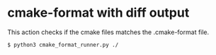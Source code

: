 # cmake-format with diff output

This action checks if the cmake files matches the .cmake-format file.

```
$ python3 cmake_format_runner.py ./
```
